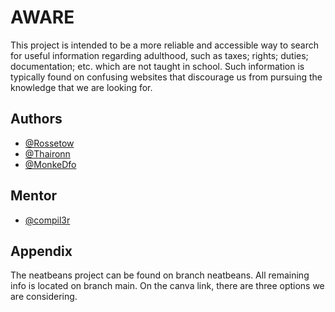 # AWARE

This project is intended to be a more reliable and accessible way to search for useful information regarding adulthood, such as taxes; rights; duties; documentation; etc. which are not taught in school. Such information is typically found on confusing websites that discourage us from pursuing the knowledge that we are looking for.


## Authors

- [@Rossetow](https://www.github.com/Rossetow)
- [@Thaironn](https://www.github.com/Thaironn)
- [@MonkeDfo](https://www.github.com/MonkeDfo)

## Mentor

- [@compil3r](https://www.github.com/compil3r)

## Appendix

The neatbeans project can be found on branch neatbeans. All remaining info is located on branch main.
On the canva link, there are three options we are considering.

